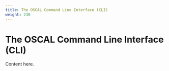 ```yaml
---
title: The OSCAL Command Line Interface (CLI)
weight: 230
---
```

# The OSCAL Command Line Interface (CLI)

Content here.
